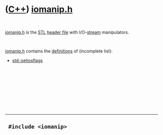



 

 

 

 

 

([C++](Cpp.htm)) [iomanip.h](CppIomanipH.htm)
=============================================

 

[iomanip.h](CppIomanipH.htm) is the [STL](CppStl.htm) [header
file](CppHeaderFile.htm) with I/O-[stream](CppStream.htm) manipulators.

 

[iomanip.h](CppIomanipH.htm) contains the
[definitions](CppDefinition.htm) of (incomplete list):

-   [std::setiosflags](CppSetiosflags.htm)

 

 

 

 

 

  -----------------------
  ` #include <iomanip>`
  -----------------------

 

 

 

 

 





 



